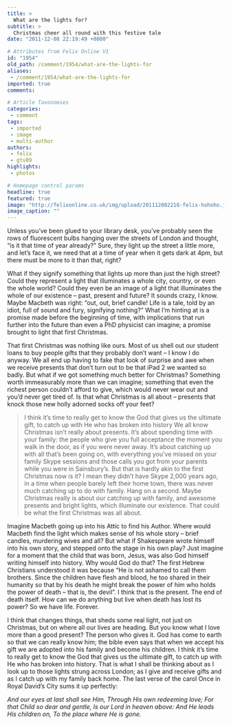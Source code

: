 ```yaml
---
title: >
  What are the lights for?
subtitle: >
  Christmas cheer all round with this festive tale
date: "2011-12-08 22:19:49 +0000"

# Attributes from Felix Online V1
id: "1954"
old_path: /comment/1954/what-are-the-lights-for
aliases:
 - /comment/1954/what-are-the-lights-for
imported: true
comments:

# Article Taxonomies
categories:
 - comment
tags:
 - imported
 - image
 - multi-author
authors:
 - felix
 - gts09
highlights:
 - photos

# Homepage control params
headline: true
featured: true
image: "http://felixonline.co.uk/img/upload/201112082218-felix-hohoho.jpg"
image_caption: ""
---
```


Unless you’ve been glued to your library desk, you’ve probably seen the rows of fluorescent bulbs hanging over the streets of London and thought, “is it that time of year already?” Sure, they light up the street a little more, and let’s face it, we need that at a time of year when it gets dark at 4pm, but there must be more to it than that, right?

What if they signify something that lights up more than just the high street? Could they represent a light that illuminates a whole city, country, or even the whole world? Could they even be an image of a light that illuminates the whole of our existence – past, present and future? It sounds crazy, I know. Maybe Macbeth was right: “out, out, brief candle! Life is a tale, told by an idiot, full of sound and fury, signifying nothing?” What I’m hinting at is a promise made before the beginning of time, with implications that run further into the future than even a PhD physicist can imagine; a promise brought to light that first Christmas.

That first Christmas was nothing like ours. Most of us shell out our student loans to buy people gifts that they probably don’t want – I know I do anyway. We all end up having to fake that look of surprise and awe when we receive presents that don’t turn out to be that iPad 2 we wanted so badly. But what if we got something much better for Christmas? Something worth immeasurably more than we can imagine; something that even the richest person couldn’t afford to give, which would never wear out and you’d never get tired of. Is that what Christmas is all about – presents that knock those new holly adorned socks off your feet?
> I think it’s time to really get to know the God that gives us the ultimate gift, to catch up with He who has broken into history
We all know Christmas isn’t really about presents. It’s about spending time with your family: the people who give you full acceptance the moment you walk in the door, as if you were never away. It’s about catching up with all that’s been going on, with everything you’ve missed on your family Skype sessions and those calls you got from your parents while you were in Sainsbury’s. But that is hardly akin to the first Christmas now is it? I mean they didn’t have Skype 2,000 years ago, in a time when people barely left their home town, there was never much catching up to do with family. Hang on a second. Maybe Christmas really is about our catching up with family, and awesome presents and bright lights, which illuminate our existence. That could be what the first Christmas was all about.

Imagine Macbeth going up into his Attic to find his Author. Where would Macbeth find the light which makes sense of his whole story – brief candles, murdering wives and all? But what if Shakespeare wrote himself into his own story, and stepped onto the stage in his own play? Just imagine for a moment that the child that was born, Jesus, was also God himself writing himself into history. Why would God do that? The first Hebrew Christians understood it was because “He is not ashamed to call them brothers. Since the children have flesh and blood, he too shared in their humanity so that by his death he might break the power of him who holds the power of death – that is, the devil”. I think that is the present. The end of death itself. How can we do anything but live when death has lost its power? So we have life. Forever.

I think that changes things, that sheds some real light, not just on Christmas, but on where all our lives are heading. But you know what I love more than a good present? The person who gives it. God has come to earth so that we can really know him; the bible even says that when we accept his gift we are adopted into his family and become his children. I think it’s time to really get to know the God that gives us the ultimate gift, to catch up with He who has broken into history. That is what I shall be thinking about as I look up to those lights strung across London; as I give and receive gifts and as I catch up with my family back home. The last verse of the carol Once in Royal David’s City sums it up perfectly:

_And our eyes at last shall see Him,
 Through His own redeeming love;
 For that Child so dear and gentle,
 Is our Lord in heaven above:
 And He leads His children on,
 To the place where He is gone._
